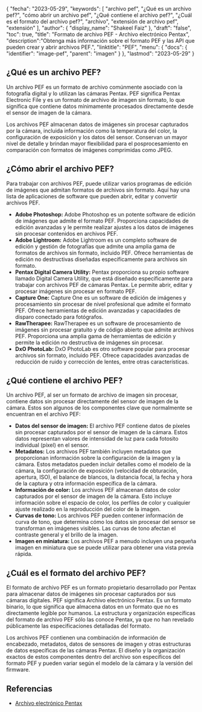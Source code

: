 {
"fecha": "2023-05-29",
  "keywords": [
"archivo pef",
"¿Qué es un archivo pef?",
"cómo abrir un archivo pef",
"¿Qué contiene el archivo pef?",
"¿Cuál es el formato del archivo pef?",
"archivo",
"extensión de archivo pef",
"extensión"
],
  "author": {
"display_name": "Shakeel Faiz"
},
"draft": "false",
"toc": true,
"title": "Formato de archivo PEF - Archivo electrónico Pentax",
  "description":"Obtenga más información sobre el formato PEF y las API que pueden crear y abrir archivos PEF.",
"linktitle": "PEF",
  "menu": {
    "docs": {
      "identifier": "image-pef",
"parent": "imagen"
}
},
"lastmod": "2023-05-29"
}

## ¿Qué es un archivo PEF?

Un archivo PEF es un formato de archivo comúnmente asociado con la fotografía digital y lo utilizan las cámaras Pentax. PEF significa Pentax Electronic File y es un formato de archivo de imagen sin formato, lo que significa que contiene datos mínimamente procesados directamente desde el sensor de imagen de la cámara.

Los archivos PEF almacenan datos de imágenes sin procesar capturados por la cámara, incluida información como la temperatura del color, la configuración de exposición y los datos del sensor. Conservan un mayor nivel de detalle y brindan mayor flexibilidad para el posprocesamiento en comparación con formatos de imágenes comprimidas como JPEG.

## ¿Cómo abrir el archivo PEF?

Para trabajar con archivos PEF, puede utilizar varios programas de edición de imágenes que admitan formatos de archivos sin formato. Aquí hay una lista de aplicaciones de software que pueden abrir, editar y convertir archivos PEF.

- **Adobe Photoshop:** Adobe Photoshop es un potente software de edición de imágenes que admite el formato PEF. Proporciona capacidades de edición avanzadas y le permite realizar ajustes a los datos de imágenes sin procesar contenidos en archivos PEF.
- **Adobe Lightroom:** Adobe Lightroom es un completo software de edición y gestión de fotografías que admite una amplia gama de formatos de archivos sin formato, incluido PEF. Ofrece herramientas de edición no destructivas diseñadas específicamente para archivos sin formato.
- **Pentax Digital Camera Utility:** Pentax proporciona su propio software llamado Digital Camera Utility, que está diseñado específicamente para trabajar con archivos PEF de cámaras Pentax. Le permite abrir, editar y procesar imágenes sin procesar en formato PEF.
- **Capture One:** Capture One es un software de edición de imágenes y procesamiento sin procesar de nivel profesional que admite el formato PEF. Ofrece herramientas de edición avanzadas y capacidades de disparo conectado para fotógrafos.
- **RawTherapee:** RawTherapee es un software de procesamiento de imágenes sin procesar gratuito y de código abierto que admite archivos PEF. Proporciona una amplia gama de herramientas de edición y permite la edición no destructiva de imágenes sin procesar.
- **DxO PhotoLab:** DxO PhotoLab es otro software popular para procesar archivos sin formato, incluido PEF. Ofrece capacidades avanzadas de reducción de ruido y corrección de lentes, entre otras características.

## ¿Qué contiene el archivo PEF?

Un archivo PEF, al ser un formato de archivo de imagen sin procesar, contiene datos sin procesar directamente del sensor de imagen de la cámara. Estos son algunos de los componentes clave que normalmente se encuentran en el archivo PEF:

- **Datos del sensor de imagen:** El archivo PEF contiene datos de píxeles sin procesar capturados por el sensor de imagen de la cámara. Estos datos representan valores de intensidad de luz para cada fotosito individual (píxel) en el sensor.
- **Metadatos:** Los archivos PEF también incluyen metadatos que proporcionan información sobre la configuración de la imagen y la cámara. Estos metadatos pueden incluir detalles como el modelo de la cámara, la configuración de exposición (velocidad de obturación, apertura, ISO), el balance de blancos, la distancia focal, la fecha y hora de la captura y otra información específica de la cámara.
- **Información de color:** Los archivos PEF almacenan datos de color capturados por el sensor de imagen de la cámara. Esto incluye información sobre el espacio de color, los perfiles de color y cualquier ajuste realizado en la reproducción del color de la imagen.
- **Curvas de tono:** Los archivos PEF pueden contener información de curva de tono, que determina cómo los datos sin procesar del sensor se transforman en imágenes visibles. Las curvas de tono afectan el contraste general y el brillo de la imagen.
- **Imagen en miniatura:** Los archivos PEF a menudo incluyen una pequeña imagen en miniatura que se puede utilizar para obtener una vista previa rápida.

## ¿Cuál es el formato del archivo PEF?

El formato de archivo PEF es un formato propietario desarrollado por Pentax para almacenar datos de imágenes sin procesar capturados por sus cámaras digitales. PEF significa Archivo electrónico Pentax. Es un formato binario, lo que significa que almacena datos en un formato que no es directamente legible por humanos. La estructura y organización específicas del formato de archivo PEF sólo las conoce Pentax, ya que no han revelado públicamente las especificaciones detalladas del formato.

Los archivos PEF contienen una combinación de información de encabezado, metadatos, datos de sensores de imagen y otras estructuras de datos específicas de las cámaras Pentax. El diseño y la organización exactos de estos componentes dentro del archivo son específicos del formato PEF y pueden variar según el modelo de la cámara y la versión del firmware.

## Referencias
* [Archivo electrónico Pentax](https://www.wikidata.org/wiki/Q3964876)

